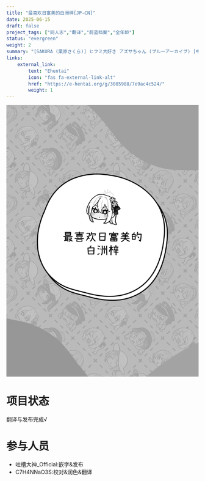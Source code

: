 ```yaml
---
title: "最喜欢日富美的白洲梓[JP→CN]"
date: 2025-06-15
draft: false
project_tags: ["同人志","翻译","蔚蓝档案","全年龄"]
status: "evergreen"
weight: 2
summary: "[SAKURA (栗原さくら)] ヒフミ大好き アズサちゃん (ブルーアーカイブ) [中国翻訳] [DL版]"
links:
    external_link:
        text: "Ehentai"
        icon: "fas fa-external-link-alt"
        href: "https://e-hentai.org/g/3085988/7e9ac4c524/"
        weight: 1
---
```


<img src="EH_095.webp" alt="指南" style="max-width:100%; height:auto;" />

# 项目状态
翻译与发布完成√
# 参与人员
- 吐槽大神_Official:嵌字&发布
- C7H4NNaO3S:校对&润色&翻译